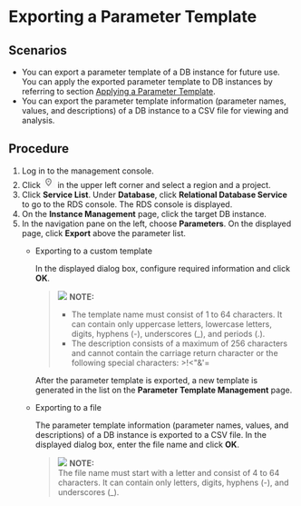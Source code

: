 # Exporting a Parameter Template<a name="rds_pg_08_0042"></a>

## **Scenarios**<a name="en-us_topic_0171122608_section2406221536"></a>

-   You can export a parameter template of a DB instance for future use. You can apply the exported parameter template to DB instances by referring to section  [Applying a Parameter Template](applying-a-parameter-template-(PostgreSQL).md).
-   You can export the parameter template information \(parameter names, values, and descriptions\) of a DB instance to a CSV file for viewing and analysis.

## Procedure<a name="en-us_topic_0171122608_section1472455119616"></a>

1.  Log in to the management console.
2.  Click  ![](figures/region.png)  in the upper left corner and select a region and a project.
3.  Click  **Service List**. Under  **Database**, click  **Relational Database Service**  to go to the RDS console. The RDS console is displayed.
4.  On the  **Instance Management**  page, click the target DB instance.
5.  In the navigation pane on the left, choose  **Parameters**. On the displayed page, click  **Export**  above the parameter list.
    -   Exporting to a custom template

        In the displayed dialog box, configure required information and click  **OK**.

        >![](/images/icon-note.gif) **NOTE:**   
        >-   The template name must consist of 1 to 64 characters. It can contain only uppercase letters, lowercase letters, digits, hyphens \(-\), underscores \(\_\), and periods \(.\).  
        >-   The description consists of a maximum of 256 characters and cannot contain the carriage return character or the following special characters: \>!<"&'=  

        After the parameter template is exported, a new template is generated in the list on the  **Parameter Template Management**  page.

    -   Exporting to a file

        The parameter template information \(parameter names, values, and descriptions\) of a DB instance is exported to a CSV file. In the displayed dialog box, enter the file name and click  **OK**.

        >![](/images/icon-note.gif) **NOTE:**   
        >The file name must start with a letter and consist of 4 to 64 characters. It can contain only letters, digits, hyphens \(-\), and underscores \(\_\).  



